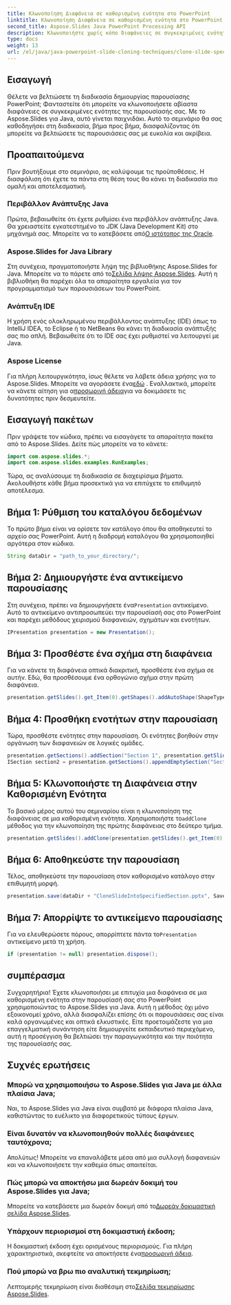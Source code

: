 ```yaml
---
title: Κλωνοποίηση Διαφάνεια σε καθορισμένη ενότητα στο PowerPoint
linktitle: Κλωνοποίηση Διαφάνεια σε καθορισμένη ενότητα στο PowerPoint
second_title: Aspose.Slides Java PowerPoint Processing API
description: Κλωνοποιήστε χωρίς κόπο διαφάνειες σε συγκεκριμένες ενότητες στο PowerPoint χρησιμοποιώντας Aspose.Slides για Java. Βελτιώστε τις παρουσιάσεις σας με αυτόν τον οδηγό βήμα προς βήμα.
type: docs
weight: 13
url: /el/java/java-powerpoint-slide-cloning-techniques/clone-slide-specified-section-powerpoint/
---
```

## Εισαγωγή
Θέλετε να βελτιώσετε τη διαδικασία δημιουργίας παρουσίασης PowerPoint; Φανταστείτε ότι μπορείτε να κλωνοποιήσετε αβίαστα διαφάνειες σε συγκεκριμένες ενότητες της παρουσίασής σας. Με το Aspose.Slides για Java, αυτό γίνεται παιχνιδάκι. Αυτό το σεμινάριο θα σας καθοδηγήσει στη διαδικασία, βήμα προς βήμα, διασφαλίζοντας ότι μπορείτε να βελτιώσετε τις παρουσιάσεις σας με ευκολία και ακρίβεια.
## Προαπαιτούμενα
Πριν βουτήξουμε στο σεμινάριο, ας καλύψουμε τις προϋποθέσεις. Η διασφάλιση ότι έχετε τα πάντα στη θέση τους θα κάνει τη διαδικασία πιο ομαλή και αποτελεσματική.
### Περιβάλλον Ανάπτυξης Java
 Πρώτα, βεβαιωθείτε ότι έχετε ρυθμίσει ένα περιβάλλον ανάπτυξης Java. Θα χρειαστείτε εγκατεστημένο το JDK (Java Development Kit) στο μηχάνημά σας. Μπορείτε να το κατεβάσετε από[Ο ιστότοπος της Oracle](https://www.oracle.com/java/technologies/javase-downloads.html).
### Aspose.Slides for Java Library
 Στη συνέχεια, πραγματοποιήστε λήψη της βιβλιοθήκης Aspose.Slides for Java. Μπορείτε να το πάρετε από το[Σελίδα λήψης Aspose.Slides](https://releases.aspose.com/slides/java/). Αυτή η βιβλιοθήκη θα παρέχει όλα τα απαραίτητα εργαλεία για τον προγραμματισμό των παρουσιάσεων του PowerPoint.
### Ανάπτυξη IDE
Η χρήση ενός ολοκληρωμένου περιβάλλοντος ανάπτυξης (IDE) όπως το IntelliJ IDEA, το Eclipse ή το NetBeans θα κάνει τη διαδικασία ανάπτυξής σας πιο απλή. Βεβαιωθείτε ότι το IDE σας έχει ρυθμιστεί να λειτουργεί με Java.
### Aspose License
 Για πλήρη λειτουργικότητα, ίσως θέλετε να λάβετε άδεια χρήσης για το Aspose.Slides. Μπορείτε να αγοράσετε ένα[εδώ](https://purchase.aspose.com/buy) . Εναλλακτικά, μπορείτε να κάνετε αίτηση για α[προσωρινή άδεια](https://purchase.aspose.com/temporary-license/)για να δοκιμάσετε τις δυνατότητες πριν δεσμευτείτε.
## Εισαγωγή πακέτων
Πριν γράψετε τον κώδικα, πρέπει να εισαγάγετε τα απαραίτητα πακέτα από το Aspose.Slides. Δείτε πώς μπορείτε να το κάνετε:
```java
import com.aspose.slides.*;
import com.aspose.slides.examples.RunExamples;
```
Τώρα, ας αναλύσουμε τη διαδικασία σε διαχειρίσιμα βήματα. Ακολουθήστε κάθε βήμα προσεκτικά για να επιτύχετε το επιθυμητό αποτέλεσμα.
## Βήμα 1: Ρύθμιση του καταλόγου δεδομένων
Το πρώτο βήμα είναι να ορίσετε τον κατάλογο όπου θα αποθηκευτεί το αρχείο σας PowerPoint. Αυτή η διαδρομή καταλόγου θα χρησιμοποιηθεί αργότερα στον κώδικα.
```java
String dataDir = "path_to_your_directory/";
```
## Βήμα 2: Δημιουργήστε ένα αντικείμενο παρουσίασης
 Στη συνέχεια, πρέπει να δημιουργήσετε ένα`Presentation` αντικείμενο. Αυτό το αντικείμενο αντιπροσωπεύει την παρουσίασή σας στο PowerPoint και παρέχει μεθόδους χειρισμού διαφανειών, σχημάτων και ενοτήτων.
```java
IPresentation presentation = new Presentation();
```
## Βήμα 3: Προσθέστε ένα σχήμα στη διαφάνεια
Για να κάνετε τη διαφάνεια οπτικά διακριτική, προσθέστε ένα σχήμα σε αυτήν. Εδώ, θα προσθέσουμε ένα ορθογώνιο σχήμα στην πρώτη διαφάνεια.
```java
presentation.getSlides().get_Item(0).getShapes().addAutoShape(ShapeType.Rectangle, 200, 50, 300, 100);
```
## Βήμα 4: Προσθήκη ενοτήτων στην παρουσίαση
Τώρα, προσθέστε ενότητες στην παρουσίαση. Οι ενότητες βοηθούν στην οργάνωση των διαφανειών σε λογικές ομάδες.
```java
presentation.getSections().addSection("Section 1", presentation.getSlides().get_Item(0));
ISection section2 = presentation.getSections().appendEmptySection("Section 2");
```
## Βήμα 5: Κλωνοποιήστε τη Διαφάνεια στην Καθορισμένη Ενότητα
Το βασικό μέρος αυτού του σεμιναρίου είναι η κλωνοποίηση της διαφάνειας σε μια καθορισμένη ενότητα. Χρησιμοποιήστε το`addClone` μέθοδος για την κλωνοποίηση της πρώτης διαφάνειας στο δεύτερο τμήμα.
```java
presentation.getSlides().addClone(presentation.getSlides().get_Item(0), section2);
```
## Βήμα 6: Αποθηκεύστε την παρουσίαση
Τέλος, αποθηκεύστε την παρουσίαση στον καθορισμένο κατάλογο στην επιθυμητή μορφή.
```java
presentation.save(dataDir + "CloneSlideIntoSpecifiedSection.pptx", SaveFormat.Pptx);
```
## Βήμα 7: Απορρίψτε το αντικείμενο παρουσίασης
 Για να ελευθερώσετε πόρους, απορρίπτετε πάντα το`Presentation` αντικείμενο μετά τη χρήση.
```java
if (presentation != null) presentation.dispose();
```
## συμπέρασμα
Συγχαρητήρια! Έχετε κλωνοποιήσει με επιτυχία μια διαφάνεια σε μια καθορισμένη ενότητα στην παρουσίασή σας στο PowerPoint χρησιμοποιώντας το Aspose.Slides για Java. Αυτή η μέθοδος όχι μόνο εξοικονομεί χρόνο, αλλά διασφαλίζει επίσης ότι οι παρουσιάσεις σας είναι καλά οργανωμένες και οπτικά ελκυστικές. 
Είτε προετοιμάζεστε για μια επαγγελματική συνάντηση είτε δημιουργείτε εκπαιδευτικό περιεχόμενο, αυτή η προσέγγιση θα βελτιώσει την παραγωγικότητα και την ποιότητα της παρουσίασής σας.
## Συχνές ερωτήσεις
### Μπορώ να χρησιμοποιήσω το Aspose.Slides για Java με άλλα πλαίσια Java;
Ναι, το Aspose.Slides για Java είναι συμβατό με διάφορα πλαίσια Java, καθιστώντας το ευέλικτο για διαφορετικούς τύπους έργων.
### Είναι δυνατόν να κλωνοποιηθούν πολλές διαφάνειες ταυτόχρονα;
Απολύτως! Μπορείτε να επαναλάβετε μέσα από μια συλλογή διαφανειών και να κλωνοποιήσετε την καθεμία όπως απαιτείται.
### Πώς μπορώ να αποκτήσω μια δωρεάν δοκιμή του Aspose.Slides για Java;
 Μπορείτε να κατεβάσετε μια δωρεάν δοκιμή από το[Δωρεάν δοκιμαστική σελίδα Aspose.Slides](https://releases.aspose.com/).
### Υπάρχουν περιορισμοί στη δοκιμαστική έκδοση;
 Η δοκιμαστική έκδοση έχει ορισμένους περιορισμούς. Για πλήρη χαρακτηριστικά, σκεφτείτε να αποκτήσετε ένα[προσωρινή άδεια](https://purchase.aspose.com/temporary-license/).
### Πού μπορώ να βρω πιο αναλυτική τεκμηρίωση;
 Λεπτομερής τεκμηρίωση είναι διαθέσιμη στο[Σελίδα τεκμηρίωσης Aspose.Slides](https://reference.aspose.com/slides/java/).